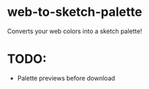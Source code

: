 # web-to-sketch-palette
Converts your web colors into a sketch palette!

# TODO:
* Palette previews before download